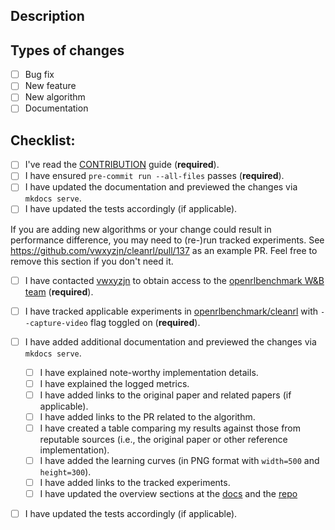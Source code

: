 ## Description
<!--- Provide a general summary of your changes in here-->

## Types of changes
<!--- What types of changes does your code introduce? Put an `x` in all the boxes that apply: -->
- [ ] Bug fix
- [ ] New feature
- [ ] New algorithm
- [ ] Documentation

## Checklist:
<!--- Go over all the following points, and put an `x` in all the boxes that apply. -->
<!--- If you're unsure about any of these, don't hesitate to ask. We're here to help! -->
- [ ] I've read the [CONTRIBUTION](https://github.com/vwxyzjn/cleanrl/blob/master/CONTRIBUTING.md) guide (**required**).
- [ ] I have ensured `pre-commit run --all-files` passes (**required**).
- [ ] I have updated the documentation and previewed the changes via `mkdocs serve`.
- [ ] I have updated the tests accordingly (if applicable).

If you are adding new algorithms or your change could result in performance difference, you may need to (re-)run tracked experiments. See https://github.com/vwxyzjn/cleanrl/pull/137 as an example PR. Feel free to remove this section if you don't need it.
- [ ] I have contacted [vwxyzjn](https://github.com/vwxyzjn) to obtain access to the [openrlbenchmark W&B team](https://wandb.ai/openrlbenchmark) (**required**).
- [ ] I have tracked applicable experiments in [openrlbenchmark/cleanrl](https://wandb.ai/openrlbenchmark/cleanrl) with `--capture-video` flag toggled on (**required**).
- [ ] I have added additional documentation and previewed the changes via `mkdocs serve`.
    - [ ] I have explained note-worthy implementation details.
    - [ ] I have explained the logged metrics.
    - [ ] I have added links to the original paper and related papers (if applicable).
    - [ ] I have added links to the PR related to the algorithm.
    - [ ] I have created a table comparing my results against those from reputable sources (i.e., the original paper or other reference implementation).
    - [ ] I have added the learning curves (in PNG format with `width=500` and `height=300`).
    - [ ] I have added links to the tracked experiments.
    - [ ] I have updated the overview sections at the [docs](https://docs.cleanrl.dev/rl-algorithms/overview/) and the [repo](https://github.com/vwxyzjn/cleanrl#overview)
- [ ] I have updated the tests accordingly (if applicable).

